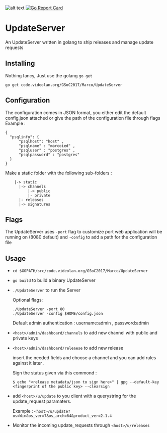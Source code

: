 ![alt text](https://travis-ci.org/xmarcoied/UpdateServer.svg?branch=master)
[![Go Report Card](https://goreportcard.com/badge/github.com/xmarcoied/updateserver)](https://goreportcard.com/report/github.com/xmarcoied/updateserver)
# UpdateServer

An UpdateServer written in golang to ship releases and manage update requests


## Installing
Nothing fancy, Just use the golang ```go get```

```
go get code.videolan.org/GSoC2017/Marco/UpdateServer
```

## Configuration
  The configuration comes in JSON format, you either edit the default config.json attached or give the path of the configuration file through flags 
  Example : 
  ```
  {
    "psqlinfo": {
        "psqlhost": "host" , 
        "psqlname" : "marcoied" ,
        "psqluser" : "postgres" , 
        "psqlpassword" : "postgres" 
    }
  }
  
  ```
  Make a static folder with the following sub-folders :
```
    |-> static
      |-> channels        
          |-> public        
          |- private    
      |- releases
      |-> signatures
```
## Flags
  The UpdateServer uses ```-port``` flag to customize port web application will be running on (8080 default)
  and ```-config``` to add a path for the configuration file 
  
## Usage
  - ```cd $GOPATH/src/code.videolan.org/GSoC2017/Marco/UpdateServer```
  
  - ```go build``` to build a binary UpdateServer

  - ```./UpdateServer``` to run the Server
  
      Optional flags: 
      ```
      ./UpdateServer -port 80
      ./UpdateServer -config $HOME/config.json
      ```
      Default admin authentication : username:admin , password:admin
      
  -  ```<host>/admin/dashboard/channels``` to add new channel with public and private keys

  - ```<host>/admin/dashboard/releaese```  to add new release

       insert the needed fields and choose a channel and you can add rules against it later .
       
       Sign the status given via this commond :
       
       ```$ echo "<release metadata/json to sign here>" | gpg --default-key <fingerprint of the public key> --clearsign```
     
  - add ```<host>/u/update``` to you client with a querystring for the update_request paramaters.
    
    Example : ```<host>/u/update?os=Win&os_ver=7&os_arch=64&product_ver=2.1.4```
  
  - Monitor the incoming update_requests through ```<host>/u/releases```
  
  
